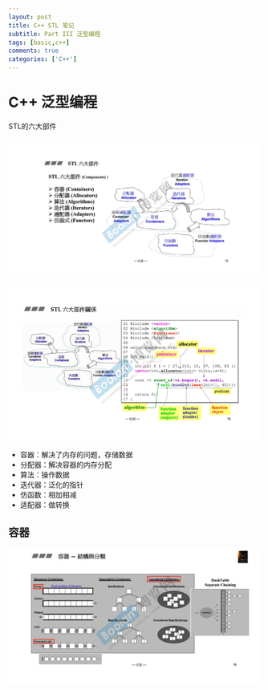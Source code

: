 ```yaml
---
layout: post
title: C++ STL 笔记
subtitle: Part III 泛型编程
tags: [basic,c++]
comments: true
categories: ['C++']
---
```


# C++ 泛型编程

STL的六大部件

![](/assets/img/blog/STL_component.png)

![](/assets/img/blog/STL_example.png)


* 容器：解决了内存的问题，存储数据  
* 分配器：解决容器的内存分配  
* 算法：操作数据  
* 迭代器：泛化的指针  
* 仿函数：相加相减  
* 适配器：做转换  


## 容器


![](/assets/img/blog/containers.png)

